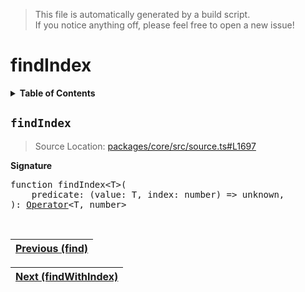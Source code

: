 > This file is automatically generated by a build script.<br>If you notice anything off, please feel free to open a new issue!

# findIndex

<details><summary><b>Table of Contents</b></summary><br>

1. [<code>findIndex</code>](#findIndex)</details>

## <a name="findIndex"></a><code>findIndex</code>

> Source Location: [packages\/core\/src\/source.ts#L1697](..\/..\/packages\/core\/src\/source.ts#L1697)

<b>Signature</b>

<pre>function findIndex&lt;T&gt;(<br>    predicate: (value: T, index: number) =&gt; unknown,<br>): <a href="../01-api-basics/04-Operator.md#Operator">Operator</a>&lt;T, number&gt;</pre><br>

| [Previous \(find\)](023-find.md#readme) |
| --- |

<div align="right">

| [Next \(findWithIndex\)](025-findWithIndex.md#readme) |
| --- |
</div>
